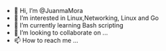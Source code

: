 - 👋 Hi, I’m @JuanmaMora
- 👀 I’m interested in Linux,Networking, Linux and Go
- 🌱 I’m currently learning Bash scripting
- 💞️ I’m looking to collaborate on ...
- 📫 How to reach me ...

<!---
JuanmaMora/JuanmaMora is a ✨ special ✨ repository because its `README.md` (this file) appears on your GitHub profile.
You can click the Preview link to take a look at your changes.
--->
